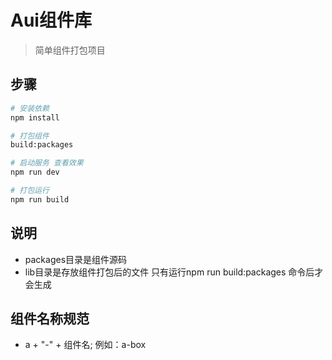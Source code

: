 # Aui组件库

> 简单组件打包项目

## 步骤

``` bash
# 安装依赖
npm install

# 打包组件
build:packages

# 启动服务 查看效果
npm run dev

# 打包运行
npm run build
```

## 说明
- packages目录是组件源码
- lib目录是存放组件打包后的文件 只有运行npm run build:packages 命令后才会生成


## 组件名称规范
- a + "-" + 组件名; 例如：a-box
